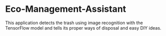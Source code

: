 # Eco-Management-Assistant
 This application detects the trash using image recognition with the TensorFlow model and tells its proper ways of disposal and easy DIY ideas.
